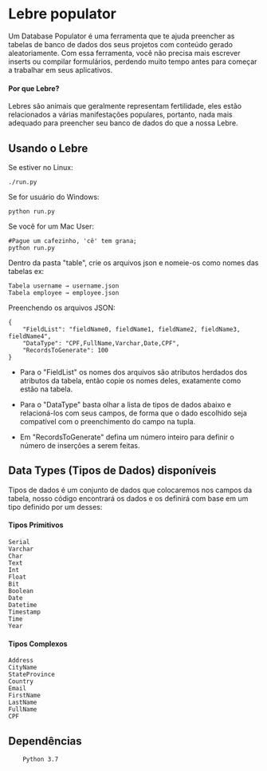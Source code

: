 # Lebre populator
Um Database Populator é uma ferramenta que te ajuda preencher as tabelas de banco de dados dos seus projetos com conteúdo gerado aleatoriamente. Com essa ferramenta, você não precisa mais escrever inserts ou compilar formulários, perdendo muito tempo antes para começar a trabalhar em seus aplicativos.

#### Por que Lebre?
Lebres são animais que geralmente representam fertilidade, eles estão relacionados a várias manifestações populares, portanto, nada mais adequado para preencher seu banco de dados do que a nossa Lebre.


## Usando o Lebre

Se estiver no Linux:

    ./run.py

Se for usuário do Windows:

    python run.py

Se você for um Mac User:

    #Pague um cafezinho, 'cê' tem grana;
    python run.py

Dentro da pasta "table", crie os arquivos json e nomeie-os como nomes das tabelas
ex:

    Tabela username → username.json
    Tabela employee → employee.json


Preenchendo os arquivos JSON:

    {
		"FieldList": "fieldName0, fieldName1, fieldName2, fieldName3, fieldName4",
		"DataType": "CPF,FullName,Varchar,Date,CPF",
		"RecordsToGenerate": 100
	}

 - Para o "FieldList" os nomes dos arquivos são atributos herdados dos atributos da tabela, então copie os nomes deles, exatamente como estão na tabela.

 - Para o "DataType" basta olhar a lista de tipos de dados abaixo e relacioná-los com seus campos, de forma que o dado escolhido seja compatível com o preenchimento do campo na tupla.

 - Em "RecordsToGenerate" defina um número inteiro para definir o número de inserções a serem feitas.

## Data Types (Tipos de Dados) disponíveis
Tipos de dados é um conjunto de dados que colocaremos nos campos da tabela, nosso código encontrará os dados e os definirá com base em um tipo definido por um desses:

 #### Tipos Primitivos
    Serial
    Varchar
    Char
    Text    
    Int
    Float
    Bit
    Boolean
    Date
    Datetime
    Timestamp
    Time
    Year

 #### Tipos Complexos
    Address
    CityName
    StateProvince
    Country
    Email
    FirstName
    LastName
    FullName
    CPF


## Dependências
        Python 3.7
